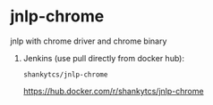 # jnlp-chrome
jnlp with chrome driver and chrome binary

1. Jenkins (use pull directly from docker hub):

      ```shankytcs/jnlp-chrome```
      
   https://hub.docker.com/r/shankytcs/jnlp-chrome
 
